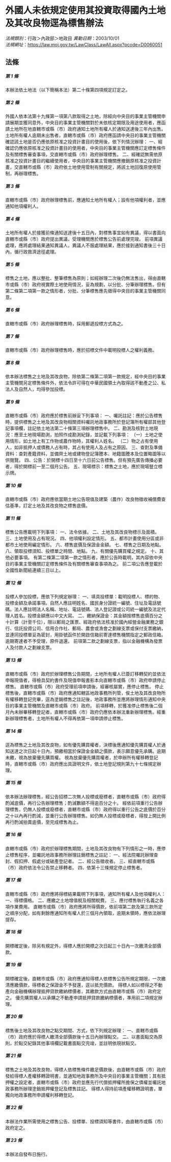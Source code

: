 # 外國人未依規定使用其投資取得國內土地及其改良物逕為標售辦法

*法規類別*：行政＞內政部＞地政目
*異動日期*：2003/10/01  
*法規網址*：https://law.moj.gov.tw/LawClass/LawAll.aspx?pcode=D0060051



## 法條
##### 第 1 條
本辦法依土地法（以下簡稱本法）第二十條第四項規定訂定之。

##### 第 2 條
外國人依本法第十九條第一項第八款取得之土地，除經向中央目的事業主管機關申請展期並獲同意外，中央目的事業主管機關對於未依核定期限及用途使用者，應函請土地所在地直轄市或縣（市）政府通知土地所有權人於通知送達後三年內出售。
土地所有權人逾期未出售者，直轄市或縣（市）政府應函請中央目的事業主管機關確認該土地是否仍應依原核准之投資計畫目的使用後，依下列情況辦理：
一、經確認仍應依原核准之投資計畫目的使用者，中央目的事業主管機關應訂定標售條件及有關標售審查事項，交直轄市或縣（市）政府辦理標售。
二、經確認無需依原核准之投資計畫目的繼續使用者，中央目的事業主管機關應撤銷原核准之投資計畫，交直轄市或縣（市）政府依土地使用管制有關規定，將該土地回復原使用管制，再辦理標售。

##### 第 3 條
直轄市或縣（市）政府辦理標售前，應通知土地所有權人；設有他項權利者，並應通知他項權利人。

##### 第 4 條
土地所有權人於接獲前條通知送達後十五日內，對標售事宜如有異議，得以書面向直轄市或縣（市）政府提出異議，受理機關應於標售公告前處理完竣。
前項異議處理，應將處理結果通知異議人，異議人不服處理結果，應於接到通知書後三十日內，循行政救濟途徑處理。

##### 第 5 條
標售之土地，應以整批、整筆標售為原則；如經辦理二次後仍無法售出，得由直轄市或縣（市）政府視實際土地使用情況，妥為規劃，以分批、分筆辦理標售。但有第二條第二項第一款之情形者，分批、分筆標售應先徵得中央目的事業主管機關同意。

##### 第 6 條
直轄市或縣（市）政府辦理標售時，採用郵遞投標方式為之。

##### 第 7 條
直轄市或縣（市）政府辦理標售時，應於招標文件中載明投標人之權利義務。

##### 第 8 條
依本辦法標售之土地及其改良物，除依第二條第二項第一款規定，經中央目的事業主管機關另定標售條件外，依法令許可得在中華民國領土內取得該不動產之公、私法人及自然人，均得參加投標。

##### 第 9 條
直轄市或縣（市）政府應於標售前辦妥下列事項：
一、囑託註記：應於公告標售時，提供標售之土地及其改良物相關資料囑託地政事務所於登記簿所有權部其他登記事項欄，註記依土地法第二十條第三項辦理標售中。
二、勘測及核對土地現況：應至土地現場勘測，拍照作成勘測紀錄，並記載下列事項：
（一）土地之使用情形，如土地上有工作物或農作物時，其權利人姓名。
（二）物之占有使用人，如非抵押人或債務人占有時，其占有使用人及占有之原因。
三、查對及準備資料：查對產籍資料，並備齊土地或建物登記簿謄本、地籍圖謄本及位置略圖等以供閱覽。
四、公告：於開標十四日至十六日前公告標售。但有預先廣告傳播必要者，得於開標前一至二個月公告。
五、現場標示：標售之土地，應於現場豎立標示牌。

##### 第 10 條
直轄市或縣（市）政府應依當期土地公告現值及建築（農作）改良物徵收補償費查估基準，訂定土地及其改良物之標售底價。

##### 第 11 條
標售公告應載明下列事項：
一、法令依據。
二、土地及其改良物標示及面積。
三、土地使用及占有現況。
四、他項權利設定情形。
五、都巿計畫使用分區或非都巿土地使用編定情形。
六、標售底價及保證金金額。
七、標售之日期及地點。
八、領取投標須知、投標單之時間、地點。
九、有關優先購買權之規定。
十、其他必要事項。
有第二條第二項第一款之情形者，應於公告時載明，其內容依中央目的事業主管機關訂定標售條件及有關標售審查事項為之。
前二項公告應登載於全國性新聞紙連續三日以上。

##### 第 12 條
投標人參加投標，應依下列規定辦理：
一、填具投標單：載明投標人、標的物、投標金額及承諾事項。自然人應註明姓名、國民身分證統一編號、住址及電話號碼。法人應註明法人名稱、地址、電話號碼、法人登記證或公司統一編號及法定代理人姓名。投標金額應以中文大寫。
二、繳納保證金：其金額按標售底價百分之十計算（計至千位），限以郵局之匯票、經政府依法核准於國內經營金融業務之銀行、信託投資公司、信用合作社、郵局、農會或漁會之劃線支票或保付支票繳納，並連同投標單妥為密封，用掛號函件於開啟信箱前寄達標售機關指定之郵政信箱。逾期寄達者不予受理，原件退還。
前項第二款之劃線支票，指以金融機構為發票人及付款人之劃線支票。

##### 第 13 條
直轄市或縣（市）政府於辦理標售公告期間，土地所有權人已簽訂移轉契約並依法申報現值者，得檢具契約書件及現值申報書影本向直轄市或縣（市）政府申請停止標售。
直轄市或縣（市）政府受理前項申請後，經審核屬實，應停止標售。
停止標售後，直轄市或縣（市）政府應通知轄區地政事務所列管，俟土地及其改良物所有權移轉登記完畢，逕為塗銷標售之註記後，地政事務所並應將辦理情形通知中央目的事業主管機關及直轄市或縣（市）政府。
前項移轉，於獲准停止標售後二個月內未辦畢移轉登記者，直轄市或縣（市）政府仍應依本辦法重新辦理標售。經重新辦理標售者，土地所有權人不得再依第一項申請停止標售。

##### 第 14 條
逕為標售之土地及其改良物，如有優先購買權者，決標後應通知優先購買權人於通知送達之次日起十日內，預繳相當於保證金金額之價款，表示願意優先承購。逾期未繳，視為放棄優先購買權。
視為放棄優先購買權者，於申辦所有權移轉登記時，直轄市或縣（市）政府應出具證明文件，依土地登記規則第九十七條規定辦理。

##### 第 15 條
依本辦法辦理標售，經公告招標二次無人投標或廢標者，直轄市或縣（市）政府得酌減底價，再行公告辦理標售；酌減數額不得逾百分之十。
經依前項重行公告辦理標售，仍無人投標或廢標者，直轄市或縣（市）政府得以重行公告之底價於百分之十以內再行酌減，並重行公告辦理標售。如仍無人投標或廢標者，得按上開比例再行酌減拍賣底價，至完成標售為止。

##### 第 16 條
直轄市或縣（市）政府於辦理標售期間，土地及其改良物有下列情形之一時，應停止標售程序，並囑託地政事務所辦理註銷標售之註記：
一、經法院囑託辦理查封、假扣押、假處分或破產登記者。
二、經公告徵收者。
三、經直轄巿或縣（巿）政府依法令公告禁止移轉者。
四、依第十三條規定停止標售者。

##### 第 17 條
直轄市或縣（市）政府應將得標結果載明下列事項，通知所有權人及他項權利人：
一、得標價格。
二、應繳之土地增值稅及相關稅費。
三、應付標售執行名義之各項作業費用。
直轄市或縣（市）政府應將所得價款，依前項第二款及第三款所定之順序分配，如有剩餘應通知所有權人於三個月內領取，逾期未領時，應依法辦理提存。

##### 第 18 條
開標確定後，除另有規定外，得標人應於開標之次日起三十日內一次繳清全部價款。

##### 第 19 條
開標確定後，直轄市或縣（市）政府應通知得標人依標售公告所規定期限，一次繳清應繳價款，得標者之保證金不予發還，逕以抵充價款。
得標人如以標得之不動產向金融機構辦理抵押貸款繳納標價者，其繳款方式由直轄市或縣（市）政府定之。
優先購買權人以承購之不動產申請抵押貸款繳納標價者，準用前二項規定辦理。

##### 第 20 條
標售後土地及其改良物之點交期間、方式，依下列規定辦理：
一、直轄市或縣（市）政府應於得標人繳清全部價款後十五日內辦理點交。
二、以書面點交為原則，於點交紀錄其他事項欄記載書面點交完竣，並註明依現狀點交。

##### 第 21 條
標售之土地及其改良物，得標人依標售條件繳足價款後，由直轄市或縣（市）政府發給得標人產權移轉證明書，並通知地政事務所及中央目的事業主管機關；其有抵押權之設定者，直轄市或縣（市）政府並應先行代償抵押權所擔保之債權並囑託地政事務所辦理塗銷抵押權登記及標售註記。
得標人得持前項產權移轉證明書，單獨向地政事務所申請權利移轉登記。

##### 第 22 條
本辦法作業所需使用之標售公告、投標單、投標須知等書件，由直轄市或縣（市）政府定之。

##### 第 23 條
本辦法自發布日施行。


